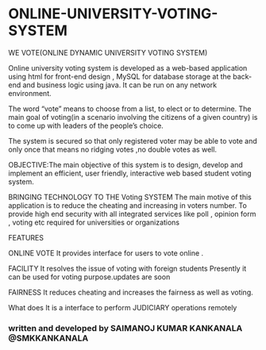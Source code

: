 # ONLINE-UNIVERSITY-VOTING-SYSTEM
 WE VOTE(ONLINE DYNAMIC UNIVERSITY VOTING SYSTEM)

Online university voting system is developed as a web-based application using html for front-end design , MySQL for database storage at the back-end and business logic using java. It can be run on any network environment.

The word “vote” means to choose from a list, to elect or to determine. The main goal of voting(in a scenario involving the citizens of a given country) is to come up with leaders of the people’s choice.

The system is secured so that only registered voter may be able to vote and only once that means no ridging votes ,no double votes as well.

OBJECTIVE:The main objective of this system is to design, develop and implement an efficient, user friendly, interactive web based student voting system.

BRINGING TECHNOLOGY TO THE Voting SYSTEM
The main motive of this application is to reduce the cheating and increasing in voters number.
To provide high end security with all integrated services like poll , opinion form , voting etc required for universities or organizations

FEATURES

ONLINE VOTE
It provides interface for users to vote online .

FACILITY
It resolves the issue of voting with foreign students
Presently it can be used for voting purpose.updates are soon

FAIRNESS
It reduces cheating and increases the fairness as well as voting.

What does
It is a interface to perform JUDICIARY operations remotely

### written and developed by SAIMANOJ KUMAR KANKANALA @SMKKANKANALA
